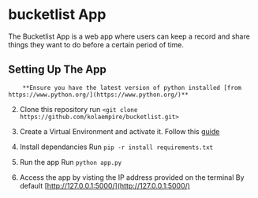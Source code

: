 # bucketlist App
The Bucketlist App is a web app where users can keep a record and share things they want to do before a certain period of time.
## Setting Up The App
        **Ensure you have the latest version of python installed [from https://www.python.org/](https://www.python.org/)**
2. Clone this repository
    run `<git clone https://github.com/kolaempire/bucketlist.git>`
3. Create a Virtual Environment and activate it.
    Follow this [guide](http://python-guide-pt-br.readthedocs.io/en/latest/dev/virtualenvs/)
    
4. Install dependancies
    Run `pip -r install requirements.txt`

5. Run the app
    Run `python app.py`
    
6. Access the app by visting the IP address provided on the terminal
    By default [http://127.0.0.1:5000/](http://127.0.0.1:5000/)
  

